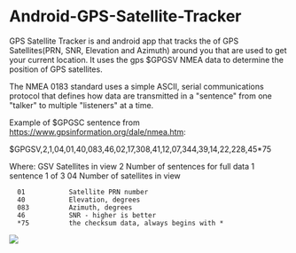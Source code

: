 # Android-GPS-Satellite-Tracker

GPS Satellite Tracker is and android app that tracks the of GPS Satellites(PRN, SNR, Elevation and Azimuth) around you 
that are used to get your current location. It uses the gps $GPGSV NMEA data to determine the position of GPS satellites.
  
The NMEA 0183 standard uses a simple ASCII, serial communications protocol that defines how data are transmitted in a "sentence" from one "talker" to multiple "listeners" at a time. 
  
  
Example of $GPGSC sentence from https://www.gpsinformation.org/dale/nmea.htm:  
  
$GPGSV,2,1,04,01,40,083,46,02,17,308,41,12,07,344,39,14,22,228,45*75

Where:
      GSV          Satellites in view
      2            Number of sentences for full data
      1            sentence 1 of 3
      04           Number of satellites in view

      01           Satellite PRN number
      40           Elevation, degrees
      083          Azimuth, degrees
      46           SNR - higher is better
      *75          the checksum data, always begins with *
  
  
![](http://adhungana.com.np/img/GPSTrack.png)
